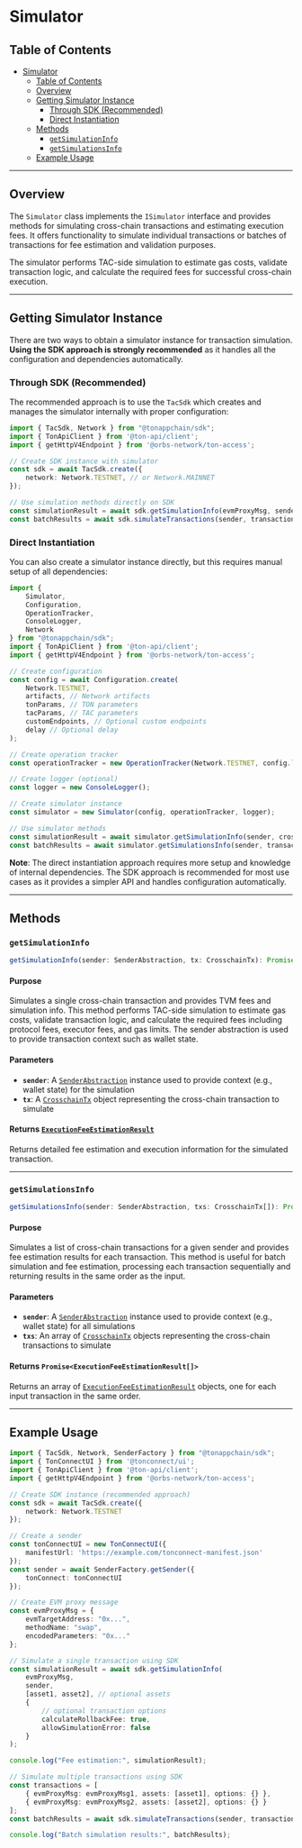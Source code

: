 # Simulator

## Table of Contents

- [Simulator](#simulator)
  - [Table of Contents](#table-of-contents)
  - [Overview](#overview)
  - [Getting Simulator Instance](#getting-simulator-instance)
    - [Through SDK (Recommended)](#through-sdk-recommended)
    - [Direct Instantiation](#direct-instantiation)
  - [Methods](#methods)
    - [`getSimulationInfo`](#getsimulationinfo)
    - [`getSimulationsInfo`](#getsimulationsinfo)
  - [Example Usage](#example-usage)

---

## Overview

The `Simulator` class implements the `ISimulator` interface and provides methods for simulating cross-chain transactions and estimating execution fees. It offers functionality to simulate individual transactions or batches of transactions for fee estimation and validation purposes.

The simulator performs TAC-side simulation to estimate gas costs, validate transaction logic, and calculate the required fees for successful cross-chain execution.

---

## Getting Simulator Instance

There are two ways to obtain a simulator instance for transaction simulation. **Using the SDK approach is strongly recommended** as it handles all the configuration and dependencies automatically.

### Through SDK (Recommended)

The recommended approach is to use the `TacSdk` which creates and manages the simulator internally with proper configuration:

```ts
import { TacSdk, Network } from "@tonappchain/sdk";
import { TonApiClient } from '@ton-api/client';
import { getHttpV4Endpoint } from '@orbs-network/ton-access';

// Create SDK instance with simulator
const sdk = await TacSdk.create({
    network: Network.TESTNET, // or Network.MAINNET
});

// Use simulation methods directly on SDK
const simulationResult = await sdk.getSimulationInfo(evmProxyMsg, sender, assets, options);
const batchResults = await sdk.simulateTransactions(sender, transactions);
```

### Direct Instantiation

You can also create a simulator instance directly, but this requires manual setup of all dependencies:

```ts
import { 
    Simulator, 
    Configuration, 
    OperationTracker, 
    ConsoleLogger,
    Network 
} from "@tonappchain/sdk";
import { TonApiClient } from '@ton-api/client';
import { getHttpV4Endpoint } from '@orbs-network/ton-access';

// Create configuration
const config = await Configuration.create(
    Network.TESTNET,
    artifacts, // Network artifacts
    tonParams, // TON parameters
    tacParams, // TAC parameters
    customEndpoints, // Optional custom endpoints
    delay // Optional delay
);

// Create operation tracker
const operationTracker = new OperationTracker(Network.TESTNET, config.liteSequencerEndpoints);

// Create logger (optional)
const logger = new ConsoleLogger();

// Create simulator instance
const simulator = new Simulator(config, operationTracker, logger);

// Use simulator methods
const simulationResult = await simulator.getSimulationInfo(sender, crosschainTx);
const batchResults = await simulator.getSimulationsInfo(sender, transactions);
```

**Note**: The direct instantiation approach requires more setup and knowledge of internal dependencies. The SDK approach is recommended for most use cases as it provides a simpler API and handles configuration automatically.

---

## Methods

### `getSimulationInfo`

```ts
getSimulationInfo(sender: SenderAbstraction, tx: CrosschainTx): Promise<ExecutionFeeEstimationResult>
```

#### **Purpose**

Simulates a single cross-chain transaction and provides TVM fees and simulation info. This method performs TAC-side simulation to estimate gas costs, validate transaction logic, and calculate the required fees including protocol fees, executor fees, and gas limits. The sender abstraction is used to provide transaction context such as wallet state.

#### **Parameters**

- **`sender`**: A [`SenderAbstraction`](./sender.md) instance used to provide context (e.g., wallet state) for the simulation
- **`tx`**: A [`CrosschainTx`](./../models/structs.md#crosschaintx) object representing the cross-chain transaction to simulate

#### **Returns** [`ExecutionFeeEstimationResult`](./../models/structs.md#executionfeeestimationresult)

Returns detailed fee estimation and execution information for the simulated transaction.

---

### `getSimulationsInfo`

```ts
getSimulationsInfo(sender: SenderAbstraction, txs: CrosschainTx[]): Promise<ExecutionFeeEstimationResult[]>
```

#### **Purpose**

Simulates a list of cross-chain transactions for a given sender and provides fee estimation results for each transaction. This method is useful for batch simulation and fee estimation, processing each transaction sequentially and returning results in the same order as the input.

#### **Parameters**

- **`sender`**: A [`SenderAbstraction`](./sender.md) instance used to provide context (e.g., wallet state) for all simulations
- **`txs`**: An array of [`CrosschainTx`](./../models/structs.md#crosschaintx) objects representing the cross-chain transactions to simulate

#### **Returns** `Promise<ExecutionFeeEstimationResult[]>`

Returns an array of [`ExecutionFeeEstimationResult`](./../models/structs.md#executionfeeestimationresult) objects, one for each input transaction in the same order.

---

## Example Usage

```ts
import { TacSdk, Network, SenderFactory } from "@tonappchain/sdk";
import { TonConnectUI } from '@tonconnect/ui';
import { TonApiClient } from '@ton-api/client';
import { getHttpV4Endpoint } from '@orbs-network/ton-access';

// Create SDK instance (recommended approach)
const sdk = await TacSdk.create({
    network: Network.TESTNET
});

// Create a sender
const tonConnectUI = new TonConnectUI({
    manifestUrl: 'https://example.com/tonconnect-manifest.json'
});
const sender = await SenderFactory.getSender({
    tonConnect: tonConnectUI
});

// Create EVM proxy message
const evmProxyMsg = {
    evmTargetAddress: "0x...",
    methodName: "swap",
    encodedParameters: "0x..."
};

// Simulate a single transaction using SDK
const simulationResult = await sdk.getSimulationInfo(
    evmProxyMsg, 
    sender, 
    [asset1, asset2], // optional assets
    {
        // optional transaction options
        calculateRollbackFee: true,
        allowSimulationError: false
    }
);

console.log("Fee estimation:", simulationResult);

// Simulate multiple transactions using SDK
const transactions = [
    { evmProxyMsg: evmProxyMsg1, assets: [asset1], options: {} },
    { evmProxyMsg: evmProxyMsg2, assets: [asset2], options: {} }
];
const batchResults = await sdk.simulateTransactions(sender, transactions);

console.log("Batch simulation results:", batchResults);
```